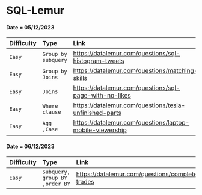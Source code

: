 # SQL-Lemur

#### Date = 05/12/2023


| Difficulty | Type     | Link                 |
| :-------- | :------- | :------------------------- |
| `Easy` | `Group by subquery` | https://datalemur.com/questions/sql-histogram-tweets |
| `Easy` | `Group by Joins` | https://datalemur.com/questions/matching-skills |
| `Easy` | `Joins` | https://datalemur.com/questions/sql-page-with-no-likes |
| `Easy` | `Where clause` | https://datalemur.com/questions/tesla-unfinished-parts |
| `Easy` | `Agg ,Case` | https://datalemur.com/questions/laptop-mobile-viewership |

#### Date = 06/12/2023


| Difficulty | Type     | Link                 |
| :-------- | :------- | :------------------------- |
| `Easy` | `Subquery, group BY ,order BY` | https://datalemur.com/questions/completed-trades |
